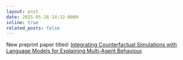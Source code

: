 ```yaml
---
layout: post
date: 2025-05-26 14:32-0000
inline: true
related_posts: false
---
```


New preprint paper titled: [Integrating Counterfactual Simulations with Language Models for Explaining Multi-Agent Behaviour](https://arxiv.org/abs/2505.17801).